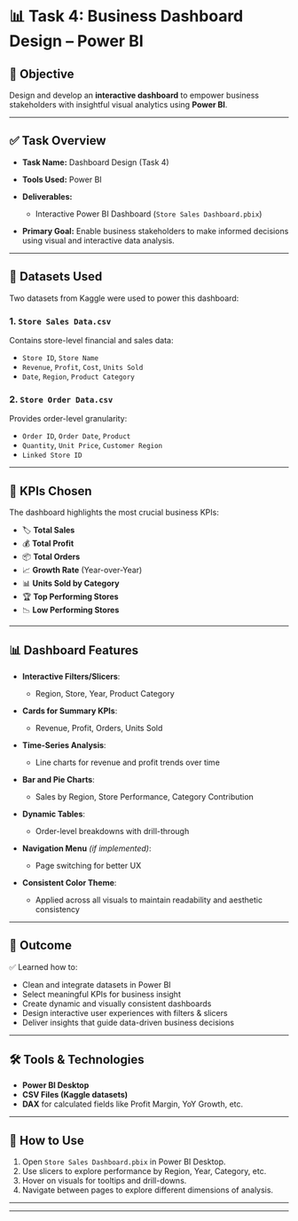 # 📊 Task 4: Business Dashboard Design – Power BI

## 🎯 Objective
Design and develop an **interactive dashboard** to empower business stakeholders with insightful visual analytics using **Power BI**.

---

## ✅ Task Overview

- **Task Name:** Dashboard Design (Task 4)
- **Tools Used:** Power BI
- **Deliverables:**
  - Interactive Power BI Dashboard (`Store Sales Dashboard.pbix`)
 
- **Primary Goal:** Enable business stakeholders to make informed decisions using visual and interactive data analysis.

---

## 📁 Datasets Used

Two datasets from Kaggle were used to power this dashboard:

### 1. `Store Sales Data.csv`
Contains store-level financial and sales data:
- `Store ID`, `Store Name`
- `Revenue`, `Profit`, `Cost`, `Units Sold`
- `Date`, `Region`, `Product Category`

### 2. `Store Order Data.csv`
Provides order-level granularity:
- `Order ID`, `Order Date`, `Product`
- `Quantity`, `Unit Price`, `Customer Region`
- `Linked Store ID`

---

## 📌 KPIs Chosen

The dashboard highlights the most crucial business KPIs:
- 🏷️ **Total Sales**
- 💰 **Total Profit**
- 📦 **Total Orders**
- 📈 **Growth Rate** (Year-over-Year)
- 📊 **Units Sold by Category**
- 🏆 **Top Performing Stores**
- 📉 **Low Performing Stores**

---

## 📊 Dashboard Features

- **Interactive Filters/Slicers**:
  - Region, Store, Year, Product Category

- **Cards for Summary KPIs**:
  - Revenue, Profit, Orders, Units Sold

- **Time-Series Analysis**:
  - Line charts for revenue and profit trends over time

- **Bar and Pie Charts**:
  - Sales by Region, Store Performance, Category Contribution

- **Dynamic Tables**:
  - Order-level breakdowns with drill-through

- **Navigation Menu** *(if implemented)*:
  - Page switching for better UX

- **Consistent Color Theme**:
  - Applied across all visuals to maintain readability and aesthetic consistency

---

## 📌 Outcome

✅ Learned how to:
- Clean and integrate datasets in Power BI  
- Select meaningful KPIs for business insight  
- Create dynamic and visually consistent dashboards  
- Design interactive user experiences with filters & slicers  
- Deliver insights that guide data-driven business decisions  

---

## 🛠️ Tools & Technologies

- **Power BI Desktop**
- **CSV Files (Kaggle datasets)**
- **DAX** for calculated fields like Profit Margin, YoY Growth, etc.

---

## 📁 How to Use

1. Open `Store Sales Dashboard.pbix` in Power BI Desktop.
2. Use slicers to explore performance by Region, Year, Category, etc.
3. Hover on visuals for tooltips and drill-downs.
4. Navigate between pages to explore different dimensions of analysis.

---


---
